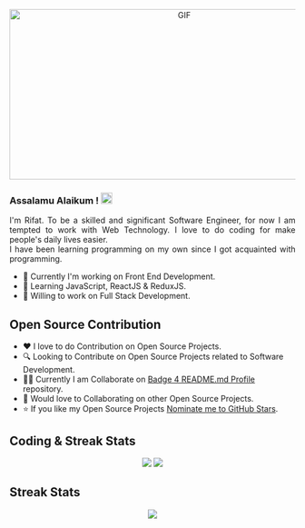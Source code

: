 <p align="center">
    <img alt="GIF" src="https://github.com/mrhrifat/mrhrifat/blob/master/gifs/code.gif?raw=true" width="600" height="300" />
</p>

### Assalamu Alaikum ! <img src="https://user-images.githubusercontent.com/1303154/88677602-1635ba80-d120-11ea-84d8-d263ba5fc3c0.gif" width="20px" alt="Assalamu Alaikum">

<p align="justify">
    I'm Rifat. To be a skilled and significant Software Engineer, for now I am tempted to work with Web Technology. I love to do coding for make people's daily lives easier.<br>
    I have been learning programming on my own since I got acquainted with programming.
</p>


- 💎 Currently I'm working on Front End Development.
- 🌱 Learning JavaScript, ReactJS & ReduxJS.
- 🎯 Willing to work on Full Stack Development.

## **Open Source Contribution**
- ❤️ I love to do Contribution on Open Source Projects.
- 🔍 Looking to Contribute on Open Source Projects related to Software Development.
- 👨‍💻 Currently I am Collaborate on [Badge 4 README.md Profile](https://github.com/alexandresanlim/Badges4-README.md-Profile) repository.
- 🐾 Would love to Collaborating on other Open Source Projects.
- ⭐️ If you like my Open Source Projects [Nominate me to GitHub Stars](https://stars.github.com/nominate).






## **Coding & Streak Stats**

<p align = "center">
    <img src='https://github-readme-stats.vercel.app/api?username=mrhrifat&count_private=true&include_all_commits=true&show_icons=true&theme=gotham&hide_border=true&line_height=27'/>
    <img src="https://github-readme-stats.vercel.app/api/top-langs/?username=mrhrifat&show_icons=true&hide=php,html,typescript,css,markdown,python&theme=gotham&line_height=27&hide_border=true">
</p>

## **Streak Stats**
<p align = "center">
    <img src="https://github-readme-streak-stats.herokuapp.com/?user=mrhrifat&theme=gotham&hide_border=true">
</p>



















